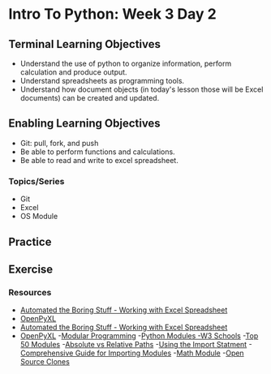 # Intro To Python: Week 3 Day 2

## Terminal Learning Objectives
- Understand the use of python to organize information, perform calculation and produce output.
- Understand spreadsheets as programming tools.
- Understand how document objects (in today's lesson those will be Excel documents) can be created and updated.


## Enabling Learning Objectives
- Git: pull, fork, and push 
- Be able to perform functions and calculations.
- Be able to read and write to excel spreadsheet.

### Topics/Series
- Git 
- Excel
- OS Module

## Practice

## Exercise

### Resources
- [Automated the Boring Stuff - Working with Excel Spreadsheet](https://automatetheboringstuff.com/2e/chapter13/)
- [OpenPyXL](https://openpyxl.readthedocs.org/)
- [Automated the Boring Stuff - Working with Excel Spreadsheet](https://automatetheboringstuff.com/2e/chapter13/)
- [OpenPyXL](https://openpyxl.readthedocs.org/)
-[Modular Programming](https://www.tiny.cloud/blog/modular-programming-principle/)
-[Python Modules -W3 Schools](https://www.w3schools.com/python/python_modules.asp)
-[Top 50 Modules](https://catswhocode.com/python-modules-list/)
-[Absolute vs Relative Paths](https://askanydifference.com/difference-between-absolute-and-relative-path/)
-[Using the Import Statment](https://csatlas.com/python-import-file-module/)
-[Comprehensive Guide for Importing Modules](https://chrisyeh96.github.io/2017/08/08/definitive-guide-python-imports.html)
-[Math Module](https://docs.python.org/3/library/math.html#module-math)
-[Open Source Clones](https://awesomeopensource.com/projects/clone)